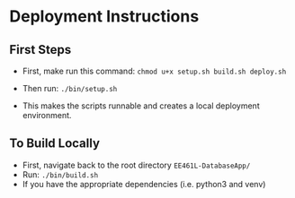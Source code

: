 # Deployment Instructions

## First Steps
* First, make run this command: `chmod u+x setup.sh build.sh deploy.sh`

* Then run: `./bin/setup.sh`
* This makes the scripts runnable and creates a local deployment environment. 

## To Build Locally
* First, navigate back to the root directory `EE461L-DatabaseApp/`
* Run: `./bin/build.sh`
* If you have the appropriate dependencies (i.e. python3 and venv)